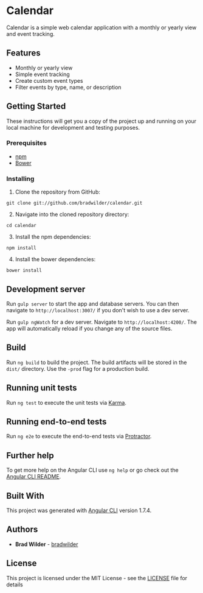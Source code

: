 # Calendar

Calendar is a simple web calendar application with a monthly or yearly view and event tracking.

## Features

* Monthly or yearly view
* Simple event tracking
* Create custom event types
* Filter events by type, name, or description

## Getting Started

These instructions will get you a copy of the project up and running on your local machine for development and testing purposes.

### Prerequisites

* [npm](https://www.npmjs.com/)
* [Bower](https://bower.io/)

### Installing

1. Clone the repository from GitHub:
```
git clone git://github.com/bradwilder/calendar.git
```

2. Navigate into the cloned repository directory:
```
cd calendar
```

3. Install the npm dependencies:
```
npm install
```

4. Install the bower dependencies:
```
bower install
```

## Development server

Run `gulp server` to start the app and database servers. You can then navigate to `http://localhost:3007/` if you don't wish to use a dev server.

Run `gulp ngWatch` for a dev server. Navigate to `http://localhost:4200/`. The app will automatically reload if you change any of the source files.

## Build

Run `ng build` to build the project. The build artifacts will be stored in the `dist/` directory. Use the `-prod` flag for a production build.

## Running unit tests

Run `ng test` to execute the unit tests via [Karma](https://karma-runner.github.io).

## Running end-to-end tests

Run `ng e2e` to execute the end-to-end tests via [Protractor](http://www.protractortest.org/).

## Further help

To get more help on the Angular CLI use `ng help` or go check out the [Angular CLI README](https://github.com/angular/angular-cli/blob/master/README.md).

## Built With

This project was generated with [Angular CLI](https://github.com/angular/angular-cli) version 1.7.4.

## Authors

* **Brad Wilder** - [bradwilder](https://github.com/bradwilder)

## License

This project is licensed under the MIT License - see the [LICENSE](https://github.com/bradwilder/calendar/blob/master/LICENSE) file for details